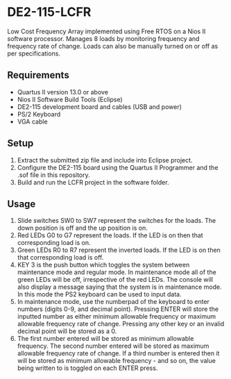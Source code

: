 # DE2-115-LCFR #
Low Cost Frequency Array implemented using Free RTOS on  a Nios II software processor. 
Manages 8 loads by monitoring frequency and frequency rate of change. Loads can also be manually turned on or off as per specifications.

## Requirements ##
* Quartus II version 13.0 or above
* Nios II Software Build Tools (Eclipse)
* DE2-115 development board and cables (USB and power)
* PS/2 Keyboard
* VGA cable

## Setup ##
1. Extract the submitted zip file and include into Eclipse project.
2. Configure the DE2-115 board using the Quartus II Programmer and the .sof file in this repository.
3. Build and run the LCFR project in the software folder.

## Usage ##
1. Slide switches SW0 to SW7 represent the switches for the loads. The down position is off and the up position is on.
2. Red LEDs G0 to G7 represent the loads. If the LED is on then that corresponding load is on.
3. Green LEDs R0 to R7 represent the inverted loads. If the LED is on then that corresponding load is off.
4. KEY 3 is the push button which toggles the system between maintenance mode and regular mode. In maintenance mode all of the green LEDs will be off, irrespective of the red LEDs. The console will also display a message saying that the system is in maintenance mode. In this mode the PS2 keyboard can be used to input data.
5. In maintenance mode, use the numberpad of the keyboard to enter numbers (digits 0-9, and decimal point). Pressing ENTER will store the inputted number as either minimum allowable frequency or maximum allowable frequency rate of change. Pressing any other key or an invalid decimal point will be stored as a 0.
6. The first number entered will be stored as minimum allowable frequency. The second number entered will be stored as maximum allowable frequency rate of change. If a third number is entered then it will be stored as minimum allowable frequency - and so on, the value being written to is toggled on each ENTER press.
